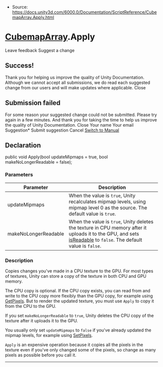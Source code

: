 * Source: https://docs.unity3d.com/6000.0/Documentation/ScriptReference/CubemapArray.Apply.html

#  [CubemapArray](https://docs.unity3d.com/6000.0/Documentation/ScriptReference/CubemapArray.html).Apply
Leave feedback
Suggest a change
## Success!
Thank you for helping us improve the quality of Unity Documentation. Although we cannot accept all submissions, we do read each suggested change from our users and will make updates where applicable.
Close
## Submission failed
For some reason your suggested change could not be submitted. Please <a>try again</a> in a few minutes. And thank you for taking the time to help us improve the quality of Unity Documentation.
Close
Your name Your email Suggestion* Submit suggestion
Cancel
[Switch to Manual](https://docs.unity3d.com/6000.0/Documentation/Manual/class-CubemapArray.html "Go to CubemapArray Component in the Manual")
## Declaration
public void Apply(bool updateMipmaps = true, bool makeNoLongerReadable = false); 
### Parameters
Parameter | Description  
---|---  
updateMipmaps | When the value is `true`, Unity recalculates mipmap levels, using mipmap level 0 as the source. The default value is `true`.  
makeNoLongerReadable | When the value is `true`, Unity deletes the texture in CPU memory after it uploads it to the GPU, and sets [isReadable](https://docs.unity3d.com/6000.0/Documentation/ScriptReference/Texture-isReadable.html) to `false`. The default value is `false`.  
### Description
Copies changes you've made in a CPU texture to the GPU.
For most types of textures, Unity can store a copy of the texture in both CPU and GPU memory.  
  
The CPU copy is optional. If the CPU copy exists, you can read from and write to the CPU copy more flexibly than the GPU copy, for example using [GetPixels](https://docs.unity3d.com/6000.0/Documentation/ScriptReference/CubemapArray.GetPixels.html). But to render the updated texture, you must use `Apply` to copy it from the CPU to the GPU.  
  
If you set `makeNoLongerReadable` to `true`, Unity deletes the CPU copy of the texture after it uploads it to the GPU.  
  
You usually only set `updateMipmaps` to `false` if you've already updated the mipmap levels, for example using [SetPixels](https://docs.unity3d.com/6000.0/Documentation/ScriptReference/CubemapArray.SetPixels.html).  
  
`Apply` is an expensive operation because it copies all the pixels in the texture even if you've only changed some of the pixels, so change as many pixels as possible before you call it.
* * *
